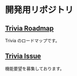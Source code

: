 # 開発用リポジトリ


## [Trivia Roadmap](https://github.com/trivia-online/trivia-roadmap/projects/1)
Trivia のロードマップです。

## [Trivia Issue](https://github.com/trivia-online/trivia-roadmap/issues)
機能要望を募集しております。
